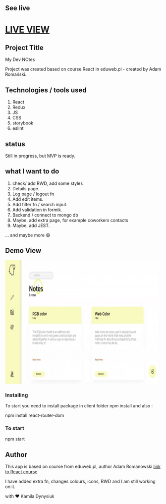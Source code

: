 ## See live

# <a href="https://kamiladyn.github.io/my-dev-notes/#/notes">LIVE VIEW</a>

## Project Title

My Dev NOtes

Project was created based on course React in eduweb.pl - created by Adam Romański.

## Technologies / tools used

1. React
2. Redux
3. JS
4. CSS
5. storybook
6. eslint

## status

Still in progress, but MVP is ready.

## what I want to do

1. check/ add RWD, add some styles
2. Details page.
3. Log page / logout fn
4. Add edit items.
5. Add filter fn / search input.
6. Add validation in formik.
7. Backend / connect to mongo db
8. Maybe, add extra page, for example coworkers contacts
9. Maybe, add JEST.

... and maybe more 😄

## Demo View

<img src="./client/demo/demo.gif" width="500" height="400" />

### Installing

To start you need to install package in client folder npm install
and also :

npm install react-router-dom

### To start

npm start

## Author

This app is based on course from eduweb.pl, author Adam Romanowski <a href="https://eduweb.pl/programowanie-i-www/reactjs/react-od-podstaw" >link to React course</a>

I have added extra fn, changes colours, icons, RWD and I am still working on it.

with ❤️ Kamila Dynysiuk
